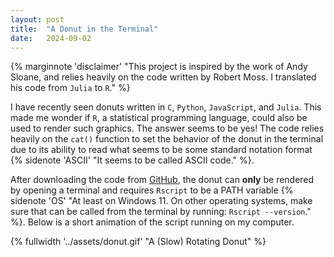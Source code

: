 ```yaml
---
layout: post
title:  "A Donut in the Terminal"
date:   2024-09-02
---
```


{% marginnote 'disclaimer' "This project is inspired by the work of Andy Sloane, and relies heavily on the code written by Robert Moss. I translated his code from ```Julia``` to ```R```." %}

I have recently seen donuts written in ```C```, ```Python```, ```JavaScript```, and ```Julia```. This made me wonder if ```R```, a statistical programming language, could also be used to render such graphics. The answer seems to be yes! The code relies heavily on the ```cat()``` function to set the behavior of the donut in the terminal due to its ability to read what seems to be some standard notation format {% sidenote 'ASCII' "It seems to be called ASCII code." %}.

After downloading the code from [GitHub](https://github.com/andreghl/donut), the donut can **only** be rendered by opening a terminal and requires ```Rscript``` to be a PATH variable {% sidenote 'OS' "At least on Windows 11. On other operating systems, make sure that can be called from the terminal by running: ```Rscript --version```." %}. Below is a short animation of the script running on my computer.

{% fullwidth '../assets/donut.gif' "A (Slow) Rotating Donut" %}


